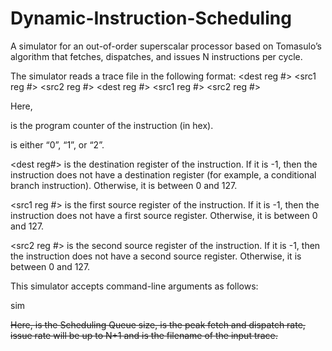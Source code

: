 # Dynamic-Instruction-Scheduling
A simulator for an out-of-order superscalar processor based on Tomasulo’s algorithm that fetches, dispatches, and issues N instructions per cycle.

The simulator reads a trace file in the following format:
<PC> <operation type> <dest reg #> <src1 reg #> <src2 reg #>
<PC> <operation type> <dest reg #> <src1 reg #> <src2 reg #>
  
Here,

<PC> is the program counter of the instruction (in hex).
  
<operation type> is either “0”, “1”, or “2”.
  
<dest reg#> is the destination register of the instruction. If it is -1, then the instruction does
not have a destination register (for example, a conditional branch instruction). Otherwise, it
is between 0 and 127.

<src1 reg #> is the first source register of the instruction. If it is -1, then the
instruction does not have a first source register. Otherwise, it is between 0 and 127.

<src2 reg #> is the second source register of the instruction. If it is -1, then the instruction does not have a second source register. Otherwise, it is between 0 and 127.


This simulator accepts command-line arguments as follows:

sim <S> <N> <tracefile>

Here, <S> is the Scheduling Queue size, <N> is the peak fetch and dispatch rate, issue rate will be up to N+1 and <tracefile> is the filename of the input trace.
